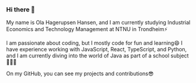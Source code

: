 ### Hi there 👋

My name is Ola Hagerupsen Hansen, and I am currently studying Industrial Economics and Technology Management at NTNU in Trondheim⚡

I am passionate about coding, but I mostly code for fun and learning😄
I have experience working with JavaScript, React, TypeScript, and Python, and I am currently diving into the world of Java as part of a school subject👨🏽‍💻 

On my GitHub, you can see my projects and contributions😎

